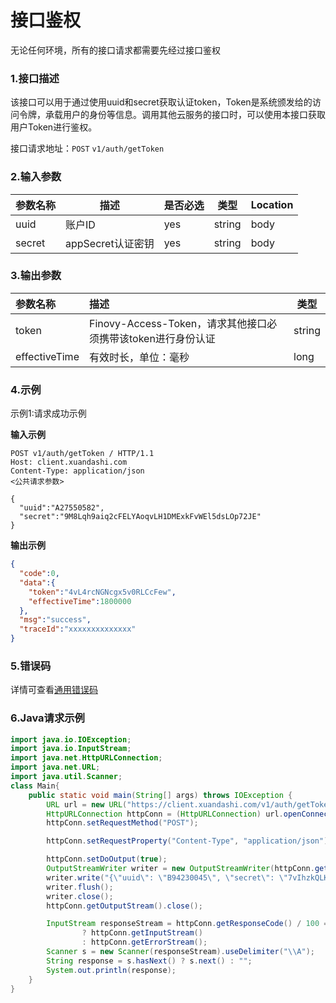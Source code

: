 # 接口鉴权
无论任何环境，所有的接口请求都需要先经过接口鉴权
### 1.接口描述
该接口可以用于通过使用uuid和secret获取认证token，Token是系统颁发给的访问令牌，承载用户的身份等信息。调用其他云服务的接口时，可以使用本接口获取用户Token进行鉴权。

接口请求地址：`POST`   `v1/auth/getToken`

### 2.输入参数

| 参数名称 | 描述    | 是否必选 | 类型     | Location |
|------|---------------|------|--------| -------- |
| uuid | 账户ID          | yes  | string | body     |
| secret | appSecret认证密钥 | yes  | string | body     |

### 3.输出参数

| 参数名称          | 描述                                                  | 类型     |
|:--------------| :----------------------------------------------------------- |--------|
| token         | Finovy-Access-Token，请求其他接口必须携带该token进行身份认证 | string |
| effectiveTime | 有效时长，单位：毫秒                                         | long   |

### 4.示例
示例1:请求成功示例

**输入示例**
```text
POST v1/auth/getToken / HTTP/1.1
Host: client.xuandashi.com
Content-Type: application/json
<公共请求参数>

{
  "uuid":"A27550582",
  "secret":"9M8Lqh9aiq2cFELYAoqvLH1DMExkFvWEl5dsLOp72JE"
}
```

**输出示例**

```json
{
  "code":0,
  "data":{
    "token":"4vL4rcNGNcgx5v0RLCcFew",
    "effectiveTime":1800000
  },
  "msg":"success",
  "traceId":"xxxxxxxxxxxxxx"
}
```

### 5.错误码
详情可查看[通用错误码](https://finovy-open-api.readthedocs.io/zh_CN/latest/api/common/3.%E9%80%9A%E7%94%A8%E9%94%99%E8%AF%AF%E7%A0%81.html#id3)


### 6.Java请求示例
```java
import java.io.IOException;
import java.io.InputStream;
import java.net.HttpURLConnection;
import java.net.URL;
import java.util.Scanner;
class Main{
    public static void main(String[] args) throws IOException {
        URL url = new URL("https://client.xuandashi.com/v1/auth/getToken");
        HttpURLConnection httpConn = (HttpURLConnection) url.openConnection();
        httpConn.setRequestMethod("POST");

        httpConn.setRequestProperty("Content-Type", "application/json");

        httpConn.setDoOutput(true);
        OutputStreamWriter writer = new OutputStreamWriter(httpConn.getOutputStream());
        writer.write("{\"uuid\": \"B94230045\", \"secret\": \"7vIhzkQLKy/w8U9aLvE87foLBhz5LCp622WIoIvDbB4\"}");
        writer.flush();
        writer.close();
        httpConn.getOutputStream().close();

        InputStream responseStream = httpConn.getResponseCode() / 100 == 2
                ? httpConn.getInputStream()
                : httpConn.getErrorStream();
        Scanner s = new Scanner(responseStream).useDelimiter("\\A");
        String response = s.hasNext() ? s.next() : "";
        System.out.println(response);
    }
}
```
